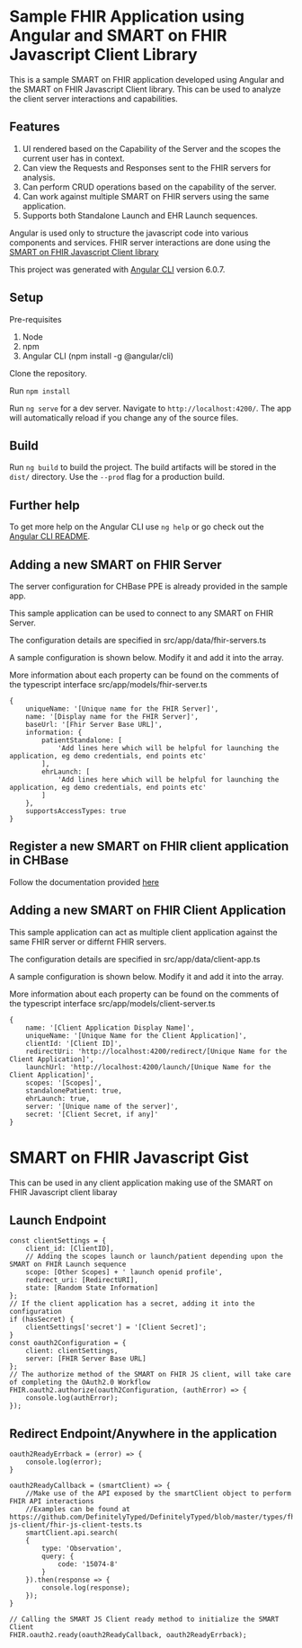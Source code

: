 # Sample FHIR Application using Angular and SMART on FHIR Javascript Client Library

This is a sample SMART on FHIR application developed using Angular and the SMART on FHIR Javascript Client library. This can be used to analyze the client server interactions and capabilities.

## Features
1. UI rendered based on the Capability of the Server and the scopes the current user has in context.
2. Can view the Requests and Responses sent to the FHIR servers for analysis.
3. Can perform CRUD operations based on the capability of the server.
4. Can work against multiple SMART on FHIR servers using the same application.
5. Supports both Standalone Launch and EHR Launch sequences.

Angular is used only to structure the javascript code into various components and services. FHIR server interactions are done using the [SMART on FHIR Javascript Client library](https://github.com/smart-on-fhir/client-js)

This project was generated with [Angular CLI](https://github.com/angular/angular-cli) version 6.0.7.

## Setup

Pre-requisites
1. Node
2. npm
3. Angular CLI (npm install -g @angular/cli)

Clone the repository.

Run `npm install`

Run `ng serve` for a dev server. Navigate to `http://localhost:4200/`. The app will automatically reload if you change any of the source files.

## Build

Run `ng build` to build the project. The build artifacts will be stored in the `dist/` directory. Use the `--prod` flag for a production build.

## Further help

To get more help on the Angular CLI use `ng help` or go check out the [Angular CLI README](https://github.com/angular/angular-cli/blob/master/README.md).

## Adding a new SMART on FHIR Server
The server configuration for CHBase PPE is already provided in the sample app.

This sample application can be used to connect to any SMART on FHIR Server. 

The configuration details are specified in src/app/data/fhir-servers.ts

A sample configuration is shown below. Modify it and add it into the array. 

More information about each property can be found on the comments of the typescript interface src/app/models/fhir-server.ts

    {
        uniqueName: '[Unique name for the FHIR Server]',
        name: '[Display name for the FHIR Server]',
        baseUrl: '[Fhir Server Base URL]',
        information: {
            patientStandalone: [
                'Add lines here which will be helpful for launching the application, eg demo credentials, end points etc'
            ],
            ehrLaunch: [
                'Add lines here which will be helpful for launching the application, eg demo credentials, end points etc'
            ]
        },
        supportsAccessTypes: true
    }



## Register a new SMART on FHIR client application in CHBase
Follow the documentation provided [here](
https://developer.chbase.com/FHIR/BuildApplication?viewname=register)

## Adding a new SMART on FHIR Client Application
This sample application can act as multiple client application against the same FHIR server or differnt FHIR servers. 

The configuration details are specified in src/app/data/client-app.ts 

A sample configuration is shown below. Modify it and add it into the array. 

More information about each property can be found on the comments of the typescript interface src/app/models/client-server.ts


    {
        name: '[Client Application Display Name]',
        uniqueName: '[Unique Name for the Client Application]',
        clientId: '[Client ID]',
        redirectUri: 'http://localhost:4200/redirect/[Unique Name for the Client Application]',
        launchUrl: 'http://localhost:4200/launch/[Unique Name for the Client Application]',
        scopes: '[Scopes]',
        standalonePatient: true,
        ehrLaunch: true,
        server: '[Unique name of the server]',
        secret: '[Client Secret, if any]'
    }


# SMART on FHIR Javascript Gist
This can be used in any client application making use of the SMART on FHIR Javascript client libaray

## Launch Endpoint

    const clientSettings = {
        client_id: [ClientID],
        // Adding the scopes launch or launch/patient depending upon the SMART on FHIR Launch sequence
        scope: [Other Scopes] + ' launch openid profile',
        redirect_uri: [RedirectURI],
        state: [Random State Information]
    };
    // If the client application has a secret, adding it into the configuration
    if (hasSecret) {
        clientSettings['secret'] = '[Client Secret]';
    }
    const oauth2Configuration = {
        client: clientSettings,
        server: [FHIR Server Base URL]
    };
    // The authorize method of the SMART on FHIR JS client, will take care of completing the OAuth2.0 Workflow
    FHIR.oauth2.authorize(oauth2Configuration, (authError) => {
        console.log(authError);
    });

## Redirect Endpoint/Anywhere in the application

    oauth2ReadyErrback = (error) => {
        console.log(error);
    }

    oauth2ReadyCallback = (smartClient) => {
        //Make use of the API exposed by the smartClient object to perform FHIR API interactions
        //Examples can be found at https://github.com/DefinitelyTyped/DefinitelyTyped/blob/master/types/fhir-js-client/fhir-js-client-tests.ts
        smartClient.api.search(
        {
            type: 'Observation',
            query: {
                code: '15074-8'
            }
        }).then(response => {
            console.log(response);
        });
    }
    
    // Calling the SMART JS Client ready method to initialize the SMART Client
    FHIR.oauth2.ready(oauth2ReadyCallback, oauth2ReadyErrback);
    
